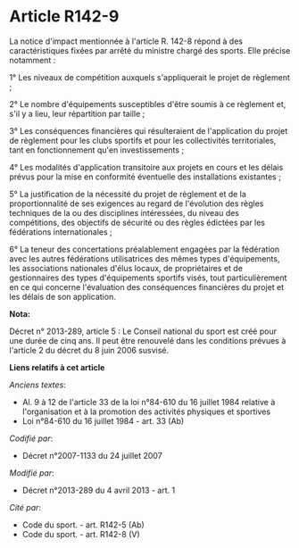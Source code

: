 # Article R142-9

La notice d'impact mentionnée à l'article R. 142-8 répond à des caractéristiques fixées par arrêté du ministre chargé des
sports. Elle précise notamment : 

1° Les niveaux de compétition auxquels s'appliquerait le projet de règlement ; 

2° Le nombre d'équipements susceptibles d'être soumis à ce règlement et, s'il y a lieu, leur répartition par taille ; 

3° Les conséquences financières qui résulteraient de l'application du projet de règlement pour les clubs sportifs et pour les
collectivités territoriales, tant en fonctionnement qu'en investissements ; 

4° Les modalités d'application transitoire aux projets en cours et les délais prévus pour la mise en conformité éventuelle
des installations existantes ; 

5° La justification de la nécessité du projet de règlement et de la proportionnalité de ses exigences au regard de
l'évolution des règles techniques de la ou des disciplines intéressées, du niveau des compétitions, des objectifs de sécurité
ou des règles édictées par les fédérations internationales ; 

6° La teneur des concertations préalablement engagées par la fédération avec les autres fédérations utilisatrices des mêmes
types d'équipements, les associations nationales d'élus locaux, de propriétaires et de gestionnaires des types d'équipements
sportifs visés, tout particulièrement en ce qui concerne l'évaluation des conséquences financières du projet et les délais de
son application.

**Nota:**

Décret n° 2013-289, article 5 : Le Conseil national du sport est créé pour une durée de cinq ans. Il peut être renouvelé dans
les conditions prévues à l'article 2 du décret du 8 juin 2006 susvisé.

**Liens relatifs à cet article**

_Anciens textes_:

  - Al. 9 à 12 de l'article 33 de la loi n°84-610 du 16 juillet 1984 relative à l'organisation et à la promotion des activités physiques et sportives
  - Loi n°84-610 du 16 juillet 1984 - art. 33 (Ab)

_Codifié par_:

  - Décret n°2007-1133 du 24 juillet 2007

_Modifié par_:

  - Décret n°2013-289 du 4 avril 2013 - art. 1

_Cité par_:

  - Code du sport. - art. R142-5 (Ab)
  - Code du sport. - art. R142-8 (V)
